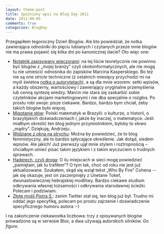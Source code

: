 ```yaml
---
layout: theme:post
title: Spóźniony wpis na Blog Day 2011
date: 2011-09-05
comments: true
categories: BlogDay
---
```


Przegapiłem tegoroczny Dzień Blogów. Ale kto powiedział, że notka
zawierająca odnośniki do pięciu lubianych i czytanych przeze mnie blogów
nie ma prawa pojawić się kilka dni po kanonicznej dacie? Oto więc one:

* [Notatnik zapisywany wieczorami][1]: na tej liście teoretycznie nie
  powinno być blogów z „mojej branży” czyli okołoinformatycznych, ale nie
  mogę tu nie umieścić odnośnika do zapisków Marcina Kasperskiego. Bo też
  nie są one _stricte_ techniczne (z ostatnich miesięcy przychodzi mi na
  myśl świetna [notka o autorytetach][4]), a są dla mnie wzorem: setki
  wpisów, a każdy obszerny, wartościowy i zawierający oryginalne
  przemyślenia lub cenną syntezę wiedzy. Marcin nie stara się zaskarbić
  sobie czytelników akcjami marketingowymi i nie dba specjalnie o rozgłos.
  Po prostu robi swoje: pisze ciekawie. Bardzo, bardzo bym chciał, żeby
  takich blogów było więcej.
* [Migotanie słów][2]: Polski matematyk w Brazylii: o
  kulturze, o historii, o brazylijskich doświadczeniach i, jakże by
  inaczej, o matematyce. Jeśli miałbym określić ten blog jednym
  przymiotnikiem, byłoby to słowo „mądry”. Dziękuję, Andrzeju.
* [Widziane z okna na strychu][5]: Można by powiedzieć, że to blog
  feministyczny, ale to bardzo spłycające określenie. Jak dotąd, siedem
  wpisów. Ale jakich! Już pierwszy ujął mnie stylem i roztropnością –
  chciałbym umieć pisać takim językiem i z takim wyczuciem o trudnych
  sprawach.
* [Haderech, czyli droga][6]: O ilu miejscach w sieci mogę powiedzieć
  „pamiętam, jak tu trafiłem”? O tym tak, choć od roku nie jest już
  aktualizowane. Szukałem, skąd się wziął tekst „Who By Fire” Cohena --
  jak się okazuje, jest on zaczerpnięty z Unetane Tokef, dwunastowiecznej
  hebrajskiej modlitwy. Bardzo ciekawe studium odkrywania własnej
  tożsamości i odkrywania starodawnej ścieżki. Polecam i podziwiam.
* [Złote myśli Piotra S.][3]: zanim Twitter stał się, ten blog już był.
  Trudno mi oddać jego specyfikę, polecam po prostu zajrzenie i
  doświadczenie specyficznego humoru autora :-)

I na zakończenie ciekawostka liczbowa: trzy z opisywanych blogów
prowadzone są w serwisie Blox, a dwa używają autorskich silników.
_Go figure._

 [1]: http://notatnik.mekk.waw.pl/
 [2]: http://andsol.blox.pl/html
 [3]: http://czterycztery.pl/blog
 [4]: http://notatnik.mekk.waw.pl/archives/259-Autorytet.html
 [5]: http://zoknanastrychu.blox.pl/html
 [6]: http://haderech.blox.pl/html
